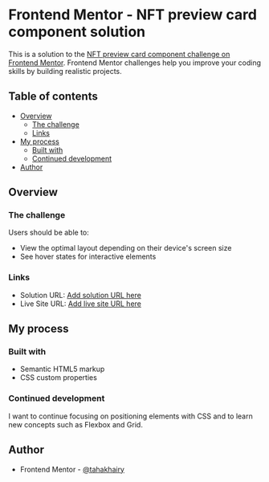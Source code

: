 # Frontend Mentor - NFT preview card component solution

This is a solution to the [NFT preview card component challenge on Frontend Mentor](https://www.frontendmentor.io/challenges/nft-preview-card-component-SbdUL_w0U). Frontend Mentor challenges help you improve your coding skills by building realistic projects. 

## Table of contents

- [Overview](#overview)
  - [The challenge](#the-challenge)
  - [Links](#links)
- [My process](#my-process)
  - [Built with](#built-with)
  - [Continued development](#continued-development)
- [Author](#author)

## Overview

### The challenge

Users should be able to:

- View the optimal layout depending on their device's screen size
- See hover states for interactive elements

### Links

- Solution URL: [Add solution URL here](https://your-solution-url.com)
- Live Site URL: [Add live site URL here](https://your-live-site-url.com)

## My process

### Built with

- Semantic HTML5 markup
- CSS custom properties

### Continued development

I want to continue focusing on positioning elements with CSS and to learn new concepts such as Flexbox and Grid.

## Author

- Frontend Mentor - [@tahakhairy](https://www.frontendmentor.io/profile/tahakhairy)


